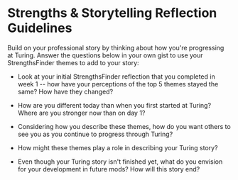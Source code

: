 # Strengths & Storytelling Reflection Guidelines

Build on your professional story by thinking about how you're progressing at Turing. Answer the questions below in your own gist to use your StrengthsFinder themes to add to your story:

* Look at your initial StrengthsFinder reflection that you completed in week 1 -- how have your perceptions of the top 5 themes stayed the same? How have they changed?

* How are you different today than when you first started at Turing? Where are you stronger now than on day 1?

* Considering how you describe these themes, how do you want others to see you as you continue to progress through Turing?

* How might these themes play a role in describing your Turing story?

* Even though your Turing story isn't finished yet, what do you envision for your development in future mods? How will this story end?
